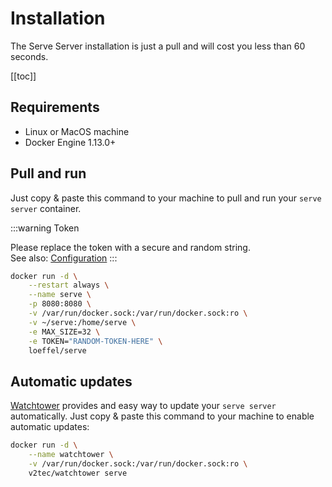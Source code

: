 # Installation

The Serve Server installation is just a pull and will cost you less than 60 seconds.

[[toc]]

## Requirements

*   Linux or MacOS machine
*   Docker Engine 1.13.0+

## Pull and run

Just copy & paste this command to your machine to pull and run your `serve server` container. 

:::warning Token

Please replace the token with a secure and random string.  
See also: [Configuration](/docs/1.0/serve-server/configuration.md)
:::

```bash
docker run -d \
    --restart always \
    --name serve \
    -p 8080:8080 \
    -v /var/run/docker.sock:/var/run/docker.sock:ro \
    -v ~/serve:/home/serve \
    -e MAX_SIZE=32 \
    -e TOKEN="RANDOM-TOKEN-HERE" \
    loeffel/serve
```

## Automatic updates

[Watchtower](https://github.com/containrrr/watchtower) provides and easy way to update your `serve server` automatically. 
Just copy & paste this command to your machine to enable automatic updates:

```bash
docker run -d \
    --name watchtower \
    -v /var/run/docker.sock:/var/run/docker.sock:ro \
    v2tec/watchtower serve
```
